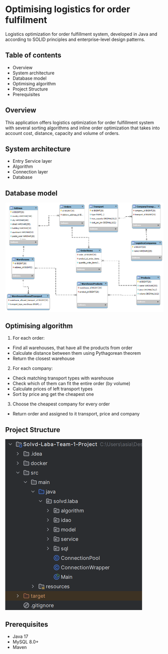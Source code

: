 
# **Optimising logistics for order fulfilment**
Logistics optimization for order fulfillment system, developed in Java and according to SOLID principles and enterprise-level design patterns.

## **Table of contents**

* Overview
* System architecture
* Database model
* Optimising algorithm
* Project Structure
* Prerequisites

## **Overview**

This application offers logistics optimization for order fulfillment system with several sorting algorithms and inline order optimization that takes into account cost, distance, capacity and volume of orders.

## **System architecture**
* Entry Service layer
* Algorithm
* Connection layer
* Database 

## **Database model**

![OptimisingLogistics.png](OptimisingLogistics.png)
## **Optimising algorithm**
1. For each order:
* Find all warehouses, that have all the products from order
* Calculate distance between them using Pythagorean theorem
* Return the closest warehouse
2. For each company:
* Check matching transport types with warehouse
* Check which of them can fit the entire order (by volume)
* Calculate prices of left transport types
* Sort by price ang get the cheapest one
3. Choose the cheapest company for every order
* Return order and assigned to it transport, price and company


## **Project Structure**
![img.png](src/main/resources/img.png)


## **Prerequisites**
* Java 17
* MySQL 8.0+
* Maven



